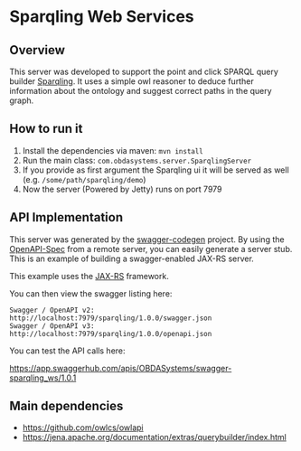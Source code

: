 # Sparqling Web Services

## Overview
This server was developed to support the point and click SPARQL query builder [Sparqling](https://github.com/obdasystems/sparqling).
It uses a simple owl reasoner to deduce further information about the ontology and suggest correct paths in the query graph.

## How to run it
1. Install the dependencies via maven: `mvn install`
2. Run the main class: `com.obdasystems.server.SparqlingServer`
3. If you provide as first argument the Sparqling ui it will be served as well (e.g. `/some/path/sparqling/demo`)
4. Now the server (Powered by Jetty) runs on port 7979

## API Implementation
This server was generated by the [swagger-codegen](https://github.com/swagger-api/swagger-codegen) project. By using the 
[OpenAPI-Spec](https://github.com/swagger-api/swagger-core/wiki) from a remote server, you can easily generate a server stub.  This
is an example of building a swagger-enabled JAX-RS server.

This example uses the [JAX-RS](https://jax-rs-spec.java.net/) framework.

You can then view the swagger listing here:

```
Swagger / OpenAPI v2: http://localhost:7979/sparqling/1.0.0/swagger.json
Swagger / OpenAPI v3: http://localhost:7979/sparqling/1.0.0/openapi.json
```

You can test the API calls here:

https://app.swaggerhub.com/apis/OBDASystems/swagger-sparqling_ws/1.0.1

## Main dependencies

- https://github.com/owlcs/owlapi
- https://jena.apache.org/documentation/extras/querybuilder/index.html
